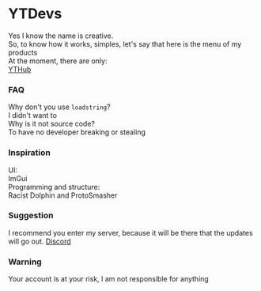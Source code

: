 # YTDevs
Yes I know the name is creative.<br/>
So, to know how it works, simples, let's say that here is the menu of my products<br/>
At the moment, there are only:<br/>
[YTHub](https://github.com/YoutubeGam/YTDevs/YTHub/)<br/>

### FAQ
Why don't you use `loadstring`?<br/>
I didn't want to<br/>
Why is it not source code?<br/>
To have no developer breaking or stealing<br/>

### Inspiration
UI:<br/>
ImGui<br/>
Programming and structure:<br/>
Racist Dolphin and ProtoSmasher<br/>

### Suggestion
I recommend you enter my server, because it will be there that the updates will go out. [Discord](https://discord.gg/invite/u2N2KKc6p7/)<br/>

### Warning
Your account is at your risk, I am not responsible for anything<br/>

